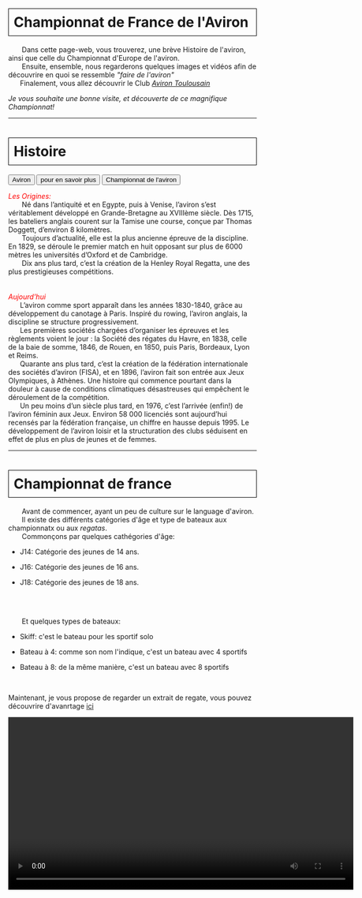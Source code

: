 <html>
 <head>
    <meta charset="utf-8"/>
    <link href="style.css" rel="stylesheet" type="text/css"/>
     <link rel="stylesheet" href="https://www.w3schools.com/w3css/4/w3.css" />
 </head>
 <body>
  <h1 id="h1" style="border: 1px solid black; padding: 10px;"><b>Championnat de France de l'Aviron</b></h1>
  <p id="p1">&nbsp;&nbsp;&nbsp;&nbsp;&nbsp;&nbsp; Dans cette page-web, vous trouverez, une brève Histoire de l'aviron, ainsi que celle du Championnat d'Europe de l'aviron. 
  <br>&nbsp;&nbsp;&nbsp;&nbsp;&nbsp;&nbsp; Ensuite, ensemble, nous regarderons quelques images et vidéos afin de découvrire en quoi se ressemble <i>"faire de l'aviron"</i>
  <br>&nbsp;&nbsp;&nbsp;&nbsp;&nbsp;&nbsp;Finalement, vous allez découvrir le Club <i><a href="https://aviron-toulousain.assoconnect.com/page/1093325-presentation">Aviron Toulousain</a></i></P>
  <p id="p2" style="align:right;"> <i> Je vous souhaite une bonne visite, et découverte de ce magnifique Championnat!</i></p>
  <hr>

 <div class="w3-container">
  <div class="w3-padding">   <h1 id="h2" style="border: 1px solid black; padding: 10px;"><b>Histoire</b></h1></div>

  <div class="w3-bar w3-black">
    <button class="w3-bar-item w3-button tablink w3-red" onclick="openCity(event,'1')">Aviron</button>
    <button class="w3-bar-item w3-button tablink" onclick="openCity(event,'3')">pour en savoir plus</button>
    <button class="w3-bar-item w3-button tablink" onclick="openCity(event,'2')">Championnat de l'aviron</button>
 </div>  
  
  <div id="1" class="w3-container w3-border city">
   <p id="p2"><i style="color:red;">Les Origines:</i>
   <br>&nbsp;&nbsp;&nbsp;&nbsp;&nbsp;&nbsp; Né dans l’antiquité et en Egypte, puis à Venise, l’aviron s’est véritablement développé en  Grande-Bretagne au XVIIIème siècle. Dès 1715, les bateliers anglais courent sur la Tamise une course, conçue par Thomas Doggett, d’environ 8 kilomètres.
   <br>&nbsp;&nbsp;&nbsp;&nbsp;&nbsp;&nbsp;  Toujours d’actualité, elle est la plus ancienne épreuve de la discipline. En 1829, se déroule le premier match en huit opposant sur plus de 6000 mètres les universités d’Oxford et de Cambridge.
   <br>&nbsp;&nbsp;&nbsp;&nbsp;&nbsp;&nbsp; Dix ans plus tard, c’est la création de la Henley Royal Regatta, une des plus prestigieuses compétitions.<br>   
   <br><br><i style="color:red;">Aujourd’hui</i>
   <br>&nbsp;&nbsp;&nbsp;&nbsp;&nbsp;&nbsp;L’aviron comme sport apparaît dans les années 1830-1840, grâce au développement du canotage à Paris. Inspiré du rowing, l’aviron anglais, la discipline se structure progressivement.
   <br>&nbsp;&nbsp;&nbsp;&nbsp;&nbsp;&nbsp;Les premières sociétés chargées d’organiser les épreuves et les règlements voient le jour : la Société des régates du Havre, en 1838, celle de la baie de somme, 1846, de Rouen, en 1850, puis Paris, Bordeaux, Lyon et Reims.
   <br>&nbsp;&nbsp;&nbsp;&nbsp;&nbsp;&nbsp;Quarante ans plus tard, c’est la création de la fédération internationale des sociétés d’aviron (FISA), et en 1896, l’aviron fait son entrée aux Jeux Olympiques, à Athènes. Une histoire qui commence pourtant dans la douleur à cause de conditions climatiques désastreuses qui empêchent le déroulement de la compétition.
   <br>&nbsp;&nbsp;&nbsp;&nbsp;&nbsp;&nbsp;Un peu moins d’un siècle plus tard, en 1976, c’est l’arrivée (enfin!) de l’aviron féminin aux Jeux. Environ 58 000 licenciés sont aujourd’hui recensés par la fédération française, un chiffre en hausse depuis 1995. Le développement de l’aviron loisir et la structuration des clubs séduisent en effet de plus en plus de jeunes et de femmes.
   </P>
 
  </div>
  <div id="3" class="w3-container w3-border city" style="display:none">
  <p id="p2">Pour avoir d'information vous pouver consulter <a href="https://www.snenghien.com/histoire-et-technique-de-laviron/">ici (S.N.E)</a> ou <a href="https://fr.wikipedia.org/wiki/Aviron_(sport)">ici (wikipédia)</a>.<br> Vous pouvez également visiter le site internet de <a href="https://www.ffaviron.fr/ffa/ambitions/notre-histoire">Fédération Française d'Aviron (FFA)</a></p>
   <embed type="application/pdf" src="images\1.pdf" width="800" height="500" />
  </div>


  <div id="2" class="w3-container w3-border city" style="display:none">
   <p id="p2">&nbsp;&nbsp;&nbsp;&nbsp;&nbsp;&nbsp; <b>Les championnats d'Europe</b> de 1893 à 1973 ont la particularité d'être ouverts aux rameurs d'autres continents. Au congrès annuel de la Fédération internationale des sociétés d'aviron (FISA) d'octobre 1974, il est décidé de la suppression des championnats d'Europe, supplantés par les Championnats du monde hors année olympique ; les autres compétitions continentales (compétitions panaméricaines, asiatiques et africaines) peuvent être conservées mais sont réservés désormais aux rameurs des continents concernés.
   <br><br>&nbsp;&nbsp;&nbsp;&nbsp;&nbsp;&nbsp;La compétition est recréée en 2007.
   <br><br>&nbsp;&nbsp;&nbsp;&nbsp;&nbsp;&nbsp;L'édition 2020, initialement prévue du 5 au 7 juin à Poznań (Pologne) est reportée, en raison de la pandémie de Covid-19. Elle se déroule finalement du 9 au 11 octobre, dans la même ville.
   <br><br>Pour savoir l'histoire de Championnat de France de l'aviron, je vous invite consulter le site internet de <a href="https://www.ffaviron.fr/ffa/ambitions/notre-histoire">Fédération Française d'Aviron (FFA)</a></p>
  </div>
  <hr>
 <h1 id="h2" style="border: 1px solid black; padding: 10px;"><b>Championnat de france</b></h1>
 <p id="p2">&nbsp;&nbsp;&nbsp;&nbsp;&nbsp;&nbsp; Avant de commencer, ayant un peu de culture sur le language d'aviron. 
 <br>&nbsp;&nbsp;&nbsp;&nbsp;&nbsp;&nbsp; Il existe des différents catégories d'âge et type de bateaux aux championnatx ou aux <i>regatas</i>.
 <br>&nbsp;&nbsp;&nbsp;&nbsp;&nbsp;&nbsp; Commonçons par quelques cathégories d'âge:</p>
 <ul>
    <li><p id="p2">J14: Catégorie des jeunes de 14 ans.</p> </li>
    <li><p id="p2">J16: Catégorie des jeunes de 16 ans.</p> </li>
    <li><p id="p2">J18: Catégorie des jeunes de 18 ans. </p></li>
 </ul>
 <br><br><p id="p2">&nbsp;&nbsp;&nbsp;&nbsp;&nbsp;&nbsp; Et quelques types de bateaux:</p>
 <ul>
 <li><p id="p2">Skiff: c'est le bateau pour les sportif solo</p></li>
 <li><p id="p2">Bateau à 4: comme son nom l'indique, c'est un bateau avec 4 sportifs</p></li>
 <li><p id="p2">Bateau à 8: de la même manière, c'est un bateau avec 8 sportifs</p></li>
 </ul>
 <br> <p id="p2">Maintenant, je vous propose de regarder un extrait de regate, vous pouvez découvrire d'avanrtage <a href="https://www.youtube.com/channel/UCJPH_GJsWYJhQhwg2JHjT5A">ici</a> </p>

 <video src="images/1.mp4" width="700" controls=""/>

 <hr>
  <h1 id="h2" style="border: 1px solid black; padding: 10px;"><b>Aviron Touousain</b></h1></p>
  <img src=images/2.png>
  <p id="p2">&nbsp;&nbsp;&nbsp;&nbsp;&nbsp;&nbsp; Aviron Toulousain, est un club d'aviron à Tolouse, à côté du State de Touloue. La particularité de ce club, déjà c'est le club de on frère, et la deuxième raison de mon choix, leur niveau élevé, en club, ils étaient champion de France de Championnat de France l'aviron en 2023, et vise-champion de celui de 2024 (évidement pas dans tout les épreuves, mais oui pour les epreuves que mon frères a participé). 
  <br><br>Ainsi, je vous laisse découvrire certaines des images qui sont juste en-dessous, et je vous propose d'aller voir leur site internet, et découvrire d'avantage leur galerie, <a href="https://aviron-toulousain.assoconnect.com/galleries/48391-championnats-de-france-bateaux-courts-2024?header=%2Fpage%2F2744098-cazaubon-bateaux-courts-2024">ici</a></p>
  <img src=images/3.png>
  <img src=images/8.png>

 <hr>







 
 <script>
 function openCity(evt, cityName) {
  var i, x, tablinks;
  x = document.getElementsByClassName("city");
  for (i = 0; i < x.length; i++) {
    x[i].style.display = "none";
  }
  tablinks = document.getElementsByClassName("tablink");
  for (i = 0; i < x.length; i++) {
    tablinks[i].className = tablinks[i].className.replace(" w3-red", "");
  }
  document.getElementById(cityName).style.display = "block";
  evt.currentTarget.className += " w3-red";
 }
 </script>
 </body>
</html>